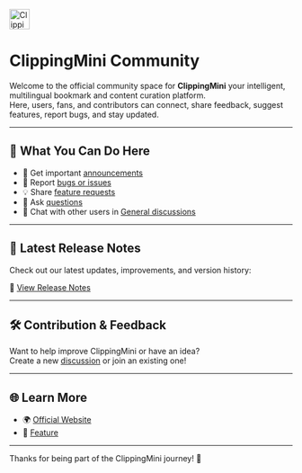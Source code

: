 <p align="left">
  <img src="https://www.clippingmini.com/img/icons/favicon-32x32.png" width="36" alt="ClippingMini Logo">
</p>

# ClippingMini Community

Welcome to the official community space for **ClippingMini** your intelligent, multilingual bookmark and content curation platform.  
Here, users, fans, and contributors can connect, share feedback, suggest features, report bugs, and stay updated.

---

## 🔹 What You Can Do Here

- 📢 Get important [announcements](https://github.com/clippingmini/community/discussions/categories/announcements)
- 🐞 Report [bugs or issues](https://github.com/clippingmini/community/discussions/categories/bug-reports)
- 💡 Share [feature requests](https://github.com/clippingmini/community/discussions/categories/feature-requests)
- 🙋 Ask [questions](https://github.com/clippingmini/community/discussions/categories/help--support)
- 💬 Chat with other users in [General discussions](https://github.com/clippingmini/community/discussions/categories/general)

---

## 🚀 Latest Release Notes

Check out our latest updates, improvements, and version history:

🔗 [View Release Notes](https://github.com/clippingmini/community/discussions/categories/release-notes)

---

## 🛠️ Contribution & Feedback

Want to help improve ClippingMini or have an idea?  
Create a new [discussion](https://github.com/clippingmini/community/discussions) or join an existing one!

---

## 🌐 Learn More

- 🌍 [Official Website](https://clippingmini.com)
- 📄 [Feature](https://www.clippingmini.com/feature-ai)

---

Thanks for being part of the ClippingMini journey! 💙
